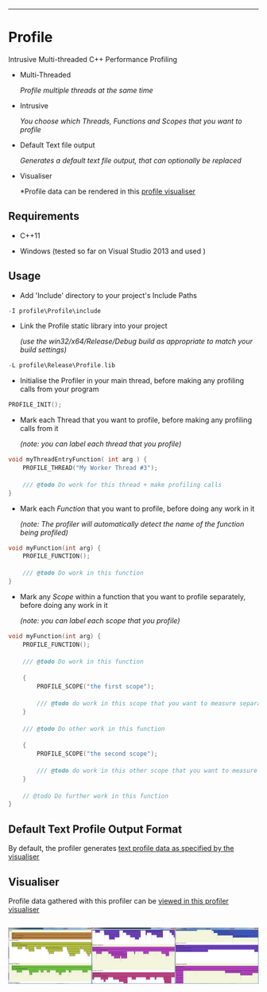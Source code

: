 ---

# Profile

Intrusive Multi-threaded C++ Performance Profiling

* Multi-Threaded

  *Profile multiple threads at the same time*

* Intrusive

  *You choose which Threads, Functions and Scopes that you want to profile*

* Default Text file output

  *Generates a default text file output, that can optionally be replaced*

* Visualiser 

  *Profile data can be rendered in this [profile visualiser](https://github.com/JimKnowler/profile-visualiser)

## Requirements

* C++11

* Windows (tested so far on Visual Studio 2013 and used )

## Usage

* Add 'Include' directory to your project's Include Paths

``` C++
-I profile\Profile\include
```

* Link the Profile static library into your project 

  *(use the win32/x64/Release/Debug build as appropriate to match your build settings)*

``` C++
-L profile\Release\Profile.lib
```

* Initialise the Profiler in your main thread, before making any profiling calls from your program

``` C++
PROFILE_INIT(); 
```

* Mark each Thread that you want to profile, before making any profiling calls from it

  *(note: you can label each thread that you profile)*

``` C++
void myThreadEntryFunction( int arg ) {
    PROFILE_THREAD("My Worker Thread #3");

    /// @todo Do work for this thread + make profiling calls
}

```

* Mark each *Function* that you want to profile, before doing any work in it
  
  *(note: The profiler will automatically detect the name of the function being profiled)*

``` C++
void myFunction(int arg) {
    PROFILE_FUNCTION();

    /// @todo Do work in this function
}
```

* Mark any *Scope* within a function that you want to profile separately, before doing any work in it

  *(note: you can label each scope that you profile)*

``` C++
void myFunction(int arg) {
    PROFILE_FUNCTION();

    /// @todo Do work in this function

    {
        PROFILE_SCOPE("the first scope");

        /// @todo do work in this scope that you want to measure separately
    }

    /// @todo Do other work in this function

    {
        PROFILE_SCOPE("the second scope");

        /// @todo do work in this other scope that you want to measure separately
    }

    // @todo Do further work in this function
}
```

## Default Text Profile Output Format

By default, the profiler generates [text profile data as specified by the visualiser](https://github.com/JimKnowler/profile-visualiser)

## Visualiser

Profile data gathered with this profiler can be [viewed in this profiler visualiser](https://github.com/JimKnowler/profile-visualiser)

<div style="width:100%;display:flex;">

![Screenshot 1](https://raw.githubusercontent.com/JimKnowler/profile-visualiser/master/docs/screenshot-1.png "Screenshot 1")

![Screenshot 2](https://raw.githubusercontent.com/JimKnowler/profile-visualiser/master/docs/screenshot-2.png "Screenshot 2")

![Screenshot 3](https://raw.githubusercontent.com/JimKnowler/profile-visualiser/master/docs/screenshot-3.png "Screenshot 3")

</div>

